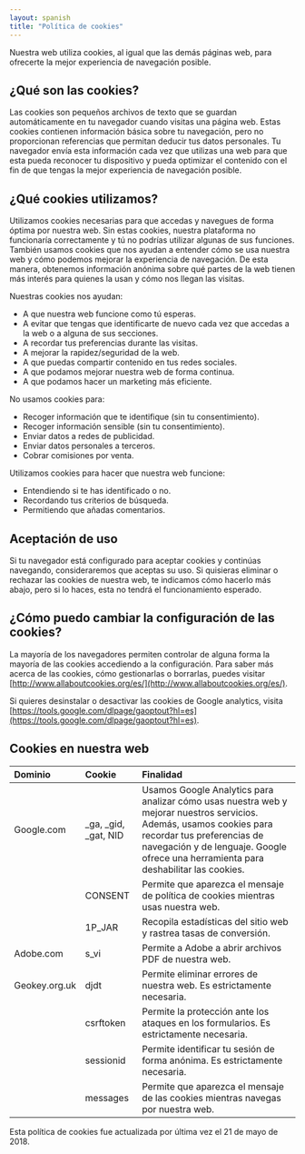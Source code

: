 ```yaml
---
layout: spanish
title: "Política de cookies"
---
```


Nuestra web utiliza cookies, al igual que las demás páginas web, para ofrecerte la mejor experiencia de navegación posible.

## ¿Qué son las cookies?

Las cookies son pequeños archivos de texto que se guardan automáticamente en tu navegador cuando visitas una página web. Estas cookies contienen información básica sobre tu navegación, pero no proporcionan referencias que permitan deducir tus datos personales. Tu navegador envía esta información cada vez que utilizas una web para que esta pueda reconocer tu dispositivo y pueda optimizar el contenido con el fin de que tengas la mejor experiencia de navegación posible.

## ¿Qué cookies utilizamos?

Utilizamos cookies necesarias para que accedas y navegues de forma óptima por nuestra web. Sin estas cookies, nuestra plataforma no funcionaría correctamente y tú no podrías utilizar algunas de sus funciones. También usamos cookies que nos ayudan a entender cómo se usa nuestra web y cómo podemos mejorar la experiencia de navegación. De esta manera, obtenemos información anónima sobre qué partes de la web tienen más interés para quienes la usan y cómo nos llegan las visitas.

Nuestras cookies nos ayudan:
- A que nuestra web funcione como tú esperas.
- A evitar que tengas que identificarte de nuevo cada vez que accedas a la web o a alguna de sus secciones.
- A recordar tus preferencias durante las visitas.
- A mejorar la rapidez/seguridad de la web.
- A que puedas compartir contenido en tus redes sociales.
- A que podamos mejorar nuestra web de forma continua.
- A que podamos hacer un marketing más eficiente.

No usamos cookies para:
- Recoger información que te identifique (sin tu consentimiento).
- Recoger información sensible (sin tu consentimiento).
- Enviar datos a redes de publicidad.
- Enviar datos personales a terceros.
- Cobrar comisiones por venta.

Utilizamos cookies para hacer que nuestra web funcione:
- Entendiendo si te has identificado o no.
- Recordando tus criterios de búsqueda.
- Permitiendo que añadas comentarios.

## Aceptación de uso
Si tu navegador está configurado para aceptar cookies y continúas navegando, consideraremos que aceptas su uso. Si quisieras eliminar o rechazar las cookies de nuestra web, te indicamos cómo hacerlo más abajo, pero si lo haces, esta no tendrá el funcionamiento esperado.

## ¿Cómo puedo cambiar la configuración de las cookies?

La mayoría de los navegadores permiten controlar de alguna forma la mayoría de las cookies accediendo a la configuración. Para saber más acerca de las cookies, cómo gestionarlas o borrarlas, puedes visitar [http://www.allaboutcookies.org/es/](http://www.allaboutcookies.org/es/). 

Si quieres desinstalar o desactivar las cookies de Google analytics, visita [https://tools.google.com/dlpage/gaoptout?hl=es](https://tools.google.com/dlpage/gaoptout?hl=es).

## Cookies en nuestra web

| Dominio | Cookie | Finalidad |
| :----- | :---------- | :------ |
| Google.com | \_ga, \_gid, \_gat, NID | Usamos Google Analytics para analizar cómo usas nuestra web y mejorar nuestros servicios. Además, usamos cookies para recordar tus preferencias de navegación y de lenguaje. Google ofrece una herramienta para deshabilitar las cookies. |
| | CONSENT | Permite que aparezca el mensaje de política de cookies mientras usas nuestra web. |
| | 1P_JAR | Recopila estadísticas del sitio web y rastrea tasas de conversión. |
|Adobe.com | s_vi | Permite a Adobe a abrir archivos PDF de nuestra web. |
| Geokey.org.uk | djdt | Permite eliminar errores de nuestra web. Es estrictamente necesaria. |
| | csrftoken | Permite la protección ante los ataques en los formularios. Es estrictamente necesaria. |
| | sessionid |Permite identificar tu sesión de forma anónima. Es estrictamente necesaria. |
| | messages | Permite que aparezca el mensaje de las cookies mientras navegas por nuestra web. |

Esta política de cookies fue actualizada por última vez el 21 de mayo de 2018.
